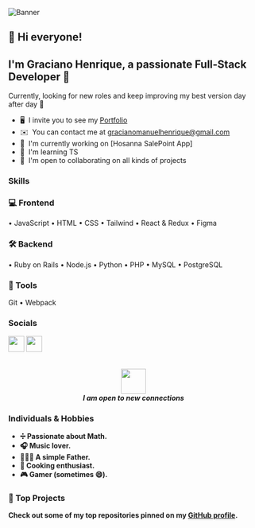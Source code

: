 ![Banner](https://drive.google.com/uc?export=view&id=1Cz3VMeO0fjgD9sdakh3g_g3N5fI19HYK)

## 👋 Hi everyone!  
I'm **Graciano Henrique**, a passionate Full-Stack Developer 🚀
-----------------------

Currently, looking for new roles and keep improving my best version day after day 🧠
* 🖥️  I invite you to see my [Portfolio](https://portfolio-zeta-ten-c0263zs4e4.vercel.app/)
* ✉️  You can contact me at [gracianomanuelhenrique@gmail.com](mailto:gracianomanuelhenrique@gmail.com)
* 🚀  I'm currently working on [Hosanna SalePoint App]
* 🧠  I'm learning TS
* 🤝  I'm open to collaborating on all kinds of projects

### Skills

<p align="left">
  
  ### 💻 Frontend
  • JavaScript • HTML • CSS • Tailwind • React & Redux • Figma 
  
  ### 🛠️ Backend  
  • Ruby on Rails • Node.js • Python • PHP • MySQL • PostgreSQL

  ### 🔧 Tools  
  Git • Webpack
</p>

### Socials

<p align="left"> <a href="https://www.facebook.com/gracianomanuelhenrique" target="_blank" rel="noreferrer"><img src="https://raw.githubusercontent.com/danielcranney/readme-generator/main/public/icons/socials/facebook.svg" width="32" height="32" /></a> <a href="https://www.github.com/Graciano1997/" target="_blank" rel="noreferrer"><img src="https://raw.githubusercontent.com/danielcranney/readme-generator/main/public/icons/socials/github.svg" width="32" height="32" /></a></p>

<div width="100%" align="center">

  <br><img src="https://media.giphy.com/media/LnQjpWaON8nhr21vNW/giphy.gif" width="50">
  <br>
  <em><b>I am open to new connections  </em>

</div>

### Individuals & Hobbies

* ➗ Passionate about Math.
* 🎧 Music lover.
* 👨‍👧💙 A simple Father.
* 🍳 Cooking enthusiast.
*  🎮 Gamer (sometimes 😄).

 
### 📂 Top Projects
Check out some of my top repositories pinned on my [GitHub profile](https://github.com/Graciano1997).

</div><br /><br /><br /><br /><br /><br /><br />

